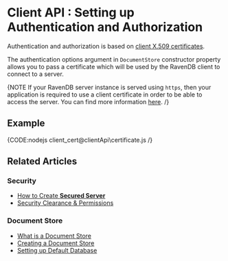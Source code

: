 # Client API : Setting up Authentication and Authorization

Authentication and authorization is based on [client X.509 certificates](../server/security/authorization/security-clearance-and-permissions).

The authentication options argument in `DocumentStore` constructor property allows you to pass a certificate which will be used by the RavenDB client to connect to a server. 

{NOTE If your RavenDB server instance is served using `https`, then your application is required to use a client certificate in order to be able to access the server. You can find more information [here](../server/security/overview). /}

## Example

{CODE:nodejs client_cert@clientApi\certificate.js /}

## Related Articles

### Security

- [How to Create **Secured Server**](../server/security/overview)
- [Security Clearance & Permissions](../server/security/authorization/security-clearance-and-permissions)

### Document Store

- [What is a Document Store](../clientApi/what-is-a-document-store)
- [Creating a Document Store](../clientApi/creating-document-store)
- [Setting up Default Database](../clientApi/setting-up-default-database)

